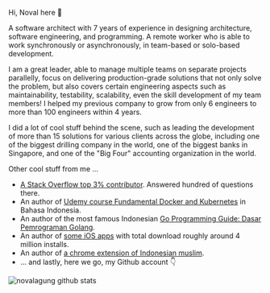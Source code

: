 Hi, Noval here 🦘

A software architect with 7 years of experience in designing architecture, software engineering, and programming. A remote worker who is able to work synchronously or asynchronously, in team-based or solo-based development.

I am a great leader, able to manage multiple teams on separate projects parallelly, focus on delivering production-grade solutions that not only solve the problem, but also covers certain engineering aspects such as maintainability, testability, scalability, even the skill development of my team members! I helped my previous company to grow from only 6 engineers to more than 100 engineers within 4 years.

I did a lot of cool stuff behind the scene, such as leading the development of more than 15 solutions for various clients across the globe, including one of the biggest drilling company in the world, one of the biggest banks in Singapore, and one of the "Big Four" accounting organization in the world.

Other cool stuff from me ...

- [A Stack Overflow top 3% contributor](https://stackoverflow.com/users/1467988/novalagung). Answered hundred of questions there.
- An author of [Udemy course Fundamental Docker and Kubernetes](https://www.udemy.com/course/praktis-belajar-docker-dan-kubernetes-untuk-pemula/) in Bahasa Indonesia.
- An author of the most famous Indonesian [Go Programming Guide: Dasar Pemrograman Golang](https://dasarpemrogramangolang.novalagung.com/).
- An author of [some iOS apps](https://itunes.apple.com/us/developer/id1163677873) with total download roughly around 4 million installs.
- An author of [a chrome extension of Indonesian muslim](https://muslimboard.novalagung.com/).
- ... and lastly, here we go, my Github account 👇

![novalagung github stats](https://github-readme-stats.vercel.app/api?username=novalagung&show_icons=true)

